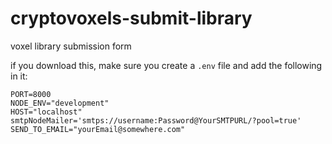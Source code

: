 # cryptovoxels-submit-library
 voxel library submission form

if you download this, make sure you create a `.env` file and add the following in it:

```
PORT=8000
NODE_ENV="development"
HOST="localhost"
smtpNodeMailer='smtps://username:Password@YourSMTPURL/?pool=true'
SEND_TO_EMAIL="yourEmail@somewhere.com"
```

